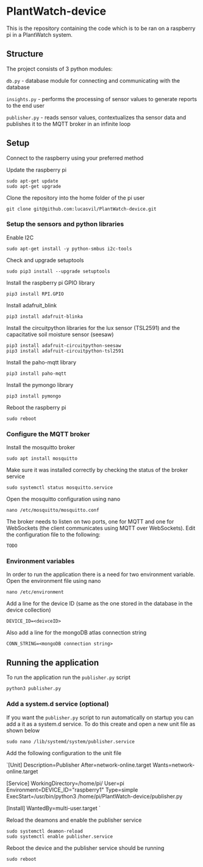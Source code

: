 # PlantWatch-device
This is the repository containing the code which is to be ran on a raspberry pi in a PlantWatch system.

## Structure

The project consists of 3 python modules:

`db.py` - database module for connecting and communicating with the database

`insights.py` - performs the processing of sensor values to generate reports to the end user

`publisher.py` - reads sensor values, contextualizes tha sensor data and publishes it to the MQTT broker in an infinite loop

## Setup
Connect to the raspberry using your preferred method

Update the raspberry pi
```
sudo apt-get update
sudo apt-get upgrade
```
Clone the repository into the home folder of the pi user

`git clone git@github.com:lucasvil/PlantWatch-device.git`

### Setup the sensors and python libraries
Enable I2C

`sudo apt-get install -y python-smbus i2c-tools`

Check and upgrade setuptools

`sudo pip3 install --upgrade setuptools`

Install the raspberry pi GPIO library

`pip3 install RPI.GPIO`

Install adafruit_blink

`pip3 install adafruit-blinka`

Install the circuitpython libraries for the lux sensor (TSL2591) and the capacitative soil moisture sensor (seesaw)

```
pip3 install adafruit-circuitpython-seesaw
pip3 install adafruit-circuitpython-tsl2591
```

Install the paho-mqtt library

`pip3 install paho-mqtt`

Install the pymongo library

`pip3 install pymongo`

Reboot the raspberry pi

`sudo reboot`

### Configure the MQTT broker
Install the mosquitto broker

`sudo apt install mosquitto`

Make sure it was installed correctly by checking the status of the broker service

`sudo systemctl status mosquitto.service`

Open the mosquitto configuration using nano

`nano /etc/mosquitto/mosquitto.conf`

The broker needs to listen on two ports, one for MQTT and one for WebSockets (the client communicates using MQTT over WebSockets). Edit the configuration file to the following:

`TODO`

### Environment variables
In order to run the application there is a need for two environment variable. Open the environment file using nano

`nano /etc/environment`

Add a line for the device ID (same as the one stored in the database in the device collection)

`DEVICE_ID=<deivceID>`

Also add a line for the mongoDB atlas connection string

`CONN_STRING=<mongoDB connection string>`

## Running the application
To run the application run the `publisher.py` script

`python3 publisher.py`

### Add a system.d service (optional)
If you want the `publisher.py` script to run automatically on startup you can add a it as a system.d service. To do this create and open a new unit file as shown below

`sudo nano /lib/systemd/system/publisher.service`

Add the following configuration to the unit file

`[Unit]
Description=Publisher
After=network-online.target
Wants=network-online.target

[Service]
WorkingDirectory=/home/pi/
User=pi
Environment=DEVICE_ID="raspberry1"
Type=simple
ExecStart=/usr/bin/python3 /home/pi/PlantWatch-device/publisher.py

[Install]
WantedBy=multi-user.target
`

Reload the deamons and enable the publisher service

```
sudo systemctl deamon-reload
sudo systemctl enable publisher.service
```

Reboot the device and the publisher service should be running

`sudo reboot`
